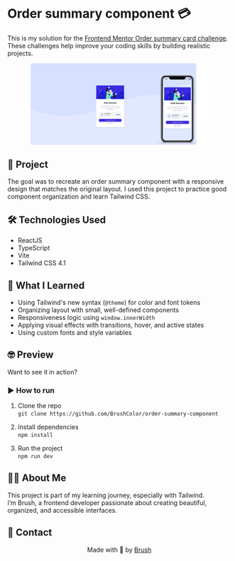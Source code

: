 # Order summary component 💳

This is my solution for the [Frontend Mentor Order summary card challenge](https://www.frontendmentor.io/challenges/order-summary-component-QlPmajDUj). These challenges help improve your coding skills by building realistic projects.

<p align="center"> <img src="./.github/preview.png" alt="Component preview" width="400px" /> </p>

## 📝 Project

The goal was to recreate an order summary component with a responsive design that matches the original layout. I used this project to practice good component organization and learn Tailwind CSS.

## 🛠️ Technologies Used

- ReactJS  
- TypeScript  
- Vite  
- Tailwind CSS 4.1  

## 🧠 What I Learned

- Using Tailwind's new syntax (`@theme`) for color and font tokens  
- Organizing layout with small, well-defined components  
- Responsiveness logic using `window.innerWidth`  
- Applying visual effects with transitions, hover, and active states  
- Using custom fonts and style variables  

## 🤓 Preview  
Want to see it in action?

### ▶️ How to run

1. Clone the repo  
   `git clone https://github.com/BrushColor/order-summary-component`


2. Install dependencies  
   `npm install`

3. Run the project  
   `npm run dev`


## 💁‍♀️ About Me

This project is part of my learning journey, especially with Tailwind.  
I’m Brush, a frontend developer passionate about creating beautiful, organized, and accessible interfaces.

## 💌 Contact

<p align="center">Made with 💛 by <a href="https://www.linkedin.com/in/gabyteixeira" target="_blank">Brush</a></p>

